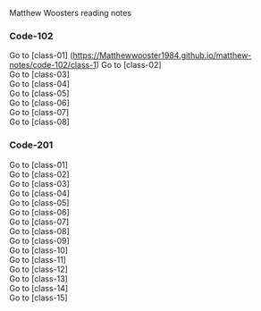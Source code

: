   Matthew Woosters reading notes 
  
 ### Code-102 
Go to [class-01] (https://Matthewwooster1984.github.io/matthew-notes/code-102/class-1) 
Go to [class-02]  
Go to [class-03]  
Go to [class-04]  
Go to [class-05]  
Go to [class-06]  
Go to [class-07]  
Go to [class-08]  

 ### Code-201
Go to [class-01]  
Go to [class-02]  
Go to [class-03]  
Go to [class-04]  
Go to [class-05]  
Go to [class-06]  
Go to [class-07]  
Go to [class-08]  
Go to [class-09]  
Go to [class-10]  
Go to [class-11]  
Go to [class-12]  
Go to [class-13]  
Go to [class-14]  
Go to [class-15]  
